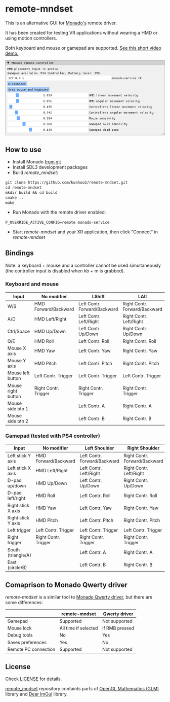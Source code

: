 # remote-mndset

This is an alternative GUI for [Monado's](https://monado.dev/) remote driver. 

It has been created for testing VR applications without wearing a HMD or using motion controllers.

Both keyboard and mouse or gamepad are supported. [See this short video demo.](https://www.youtube.com/watch?v=MD6wmUCsC0g)

![remote-mndset][rmds]

[rmds]: https://github.com/kwahoo2/remote-mndset/blob/main/images/main_window.png "Main Window"

## How to use

* Install Monado [from git](https://gitlab.freedesktop.org/monado/monado/-/tree/main)
* Install SDL3 development packages
* Build _remote_mndset_:

```
git clone https://github.com/kwahoo2/remote-mndset.git
cd remote-mndset
mkdir build && cd build
cmake ..
make
```

* Run Monado with the remote driver enabled:

`P_OVERRIDE_ACTIVE_CONFIG=remote monado-service`

* Start _remote-mndset_ and your XR application, then click "Connect" in _remote-mndset_

## Bindings

Note: a keyboard + mouse and a controller cannot be used simultaneously (the controller input is disabled when kb + m is grabbed).

### Keyboard and mouse

| Input             | No modifier         | LShift                      | LAlt                         |
| ------------------| --------------------|-----------------------------|------------------------------|
| W/S               | HMD Forward/Backward| Left Contr. Forward/Backward| Right Contr. Forward/Backward|
| A/D               | HMD Left/Right      | Left Contr. Left/Right      | Right Contr. Left/Right      |
| Ctrl/Space        | HMD Up/Down         | Left Contr. Up/Down         | Right Contr. Up/Down         |
| Q/E               | HMD Roll            | Left Contr. Roll            | Right Contr. Roll            |
| Mouse X axis      | HMD Yaw             | Left Contr. Yaw             | Right Contr. Yaw             |
| Mouse Y axis      | HMD Pitch           | Left Contr. Pitch           | Right Contr. Pitch           |
| Mouse left button | Left Contr. Trigger | Left Contr. Trigger         | Left Contr. Trigger          |
| Mouse right button| Right Contr. Trigger| Right Contr. Trigger        | Right Contr. Trigger         |
| Mouse side btn 1  |                     | Left Contr. A               | Right Contr. A               |
| Mouse side btn 2  |                     | Left Contr. B               | Right Contr. B               |

### Gamepad (tested with PS4 controller)

| Input             | No modifier         | Left Shoulder               | Right Shoulder               |
| ------------------| --------------------|-----------------------------|------------------------------|
| Left stick Y axis | HMD Forward/Backward| Left Contr. Forward/Backward| Right Contr. Forward/Backward|
| Left stick X axis | HMD Left/Right      | Left Contr. Left/Right      | Right Contr. Left/Right      |
| D-pad up/down     | HMD Up/Down         | Left Contr. Up/Down         | Right Contr. Up/Down         |
| D-pad left/right  | HMD Roll            | Left Contr. Roll            | Right Contr. Roll            |
| Right stick X axis| HMD Yaw             | Left Contr. Yaw             | Right Contr. Yaw             |
| Right stick Y axis| HMD Pitch           | Left Contr. Pitch           | Right Contr. Pitch           |
| Left trigger      | Left Contr. Trigger | Left Contr. Trigger         | Left Contr. Trigger          |
| Right trigger     | Right Contr. Trigger| Right Contr. Trigger        | Right Contr. Trigger         |
| South (triangle/A)|                     | Left Contr. A               | Right Contr. A               |
| East  (circle/B)  |                     | Left Contr. B               | Right Contr. B               |

## Comaprison to Monado Qwerty driver

_remote-mndset_ is a similar tool to [Monado Qwerty driver](https://monado.pages.freedesktop.org/monado/group__drv__qwerty.html), but there are some differences:

|                     |remote-mndset       |Qwerty driver |
|---------------------|--------------------|--------------|
|Gamepad              |Supported           |Not supported |
|Mouse lock           |All time if selected|If RMB pressed|
|Debug tools          |No                  |Yes           |
|Saves preferences    |Yes                 |No            |
|Remote PC connection |Supported           |Not supported |

## License

Check [LICENSE](LICENSE) for details.

[remote_mndset](https://github.com/kwahoo2/remote-mndset) repository containts parts of [OpenGL Mathematics (GLM)](https://github.com/g-truc/glm) library and [Dear ImGui](https://github.com/ocornut/imgui) library.

